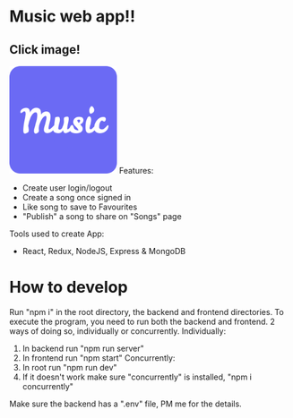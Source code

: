 # Music web app!!
## Click image!
[![Music](frontend/public/android-chrome-192x192.png)](https://www.music.vinaycloud.ca)
Features:
- Create user login/logout
- Create a song once signed in
- Like song to save to Favourites
- "Publish" a song to share on "Songs" page

Tools used to create App:
- React, Redux, NodeJS, Express & MongoDB

# How to develop
Run "npm i" in the root directory, the backend and frontend directories. 
To execute the program, you need to run both the backend and frontend. 
2 ways of doing so, individually or concurrently.
Individually:
1. In backend run "npm run server"
2. In frontend run "npm start" 
Concurrently:
1. In root run "npm run dev"
2. If it doesn't work make sure "concurrently" is installed, "npm i concurrently"

Make sure the backend has a ".env" file, PM me for the details.
